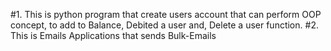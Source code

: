 #1. This is python program that create users account that can perform OOP concept, to add to Balance, Debited a user and, Delete a user function.
#2. This is Emails Applications that sends Bulk-Emails
